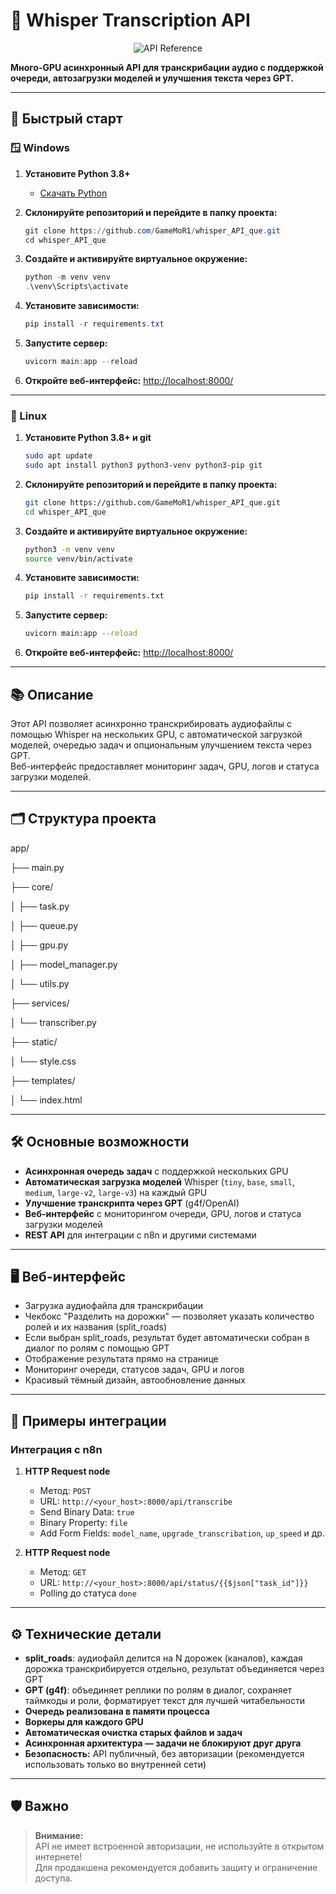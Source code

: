 
# 🎤 Whisper Transcription API

<p align="center">
  <a href="./API_REFERENCE.md" style="text-decoration:none;">
    <img src="https://img.shields.io/badge/API%20Reference-%F0%9F%93%96-blue?style=for-the-badge" alt="API Reference"/>
  </a>
</p>

**Много-GPU асинхронный API для транскрибации аудио с поддержкой очереди, автозагрузки моделей и улучшения текста через GPT.**

---


## 🚀 Быстрый старт

### 🪟 Windows

1. **Установите Python 3.8+**
   - [Скачать Python](https://www.python.org/downloads/windows/)

2. **Склонируйте репозиторий и перейдите в папку проекта:**
   ```powershell
   git clone https://github.com/GameMoR1/whisper_API_que.git
   cd whisper_API_que
   ```

3. **Создайте и активируйте виртуальное окружение:**
   ```powershell
   python -m venv venv
   .\venv\Scripts\activate
   ```

4. **Установите зависимости:**
   ```powershell
   pip install -r requirements.txt
   ```

5. **Запустите сервер:**
   ```powershell
   uvicorn main:app --reload
   ```

6. **Откройте веб-интерфейс:**
   [http://localhost:8000/](http://localhost:8000/)

---

### 🐧 Linux

1. **Установите Python 3.8+ и git**
   ```bash
   sudo apt update
   sudo apt install python3 python3-venv python3-pip git
   ```

2. **Склонируйте репозиторий и перейдите в папку проекта:**
   ```bash
   git clone https://github.com/GameMoR1/whisper_API_que.git
   cd whisper_API_que
   ```

3. **Создайте и активируйте виртуальное окружение:**
   ```bash
   python3 -m venv venv
   source venv/bin/activate
   ```

4. **Установите зависимости:**
   ```bash
   pip install -r requirements.txt
   ```

5. **Запустите сервер:**
   ```bash
   uvicorn main:app --reload
   ```

6. **Откройте веб-интерфейс:**
   [http://localhost:8000/](http://localhost:8000/)

---

## 📚 Описание

Этот API позволяет асинхронно транскрибировать аудиофайлы с помощью Whisper на нескольких GPU, с автоматической загрузкой моделей, очередью задач и опциональным улучшением текста через GPT.  
Веб-интерфейс предоставляет мониторинг задач, GPU, логов и статуса загрузки моделей.

---

## 🗂️ Структура проекта

app/

├── main.py

├── core/

│ ├── task.py

│ ├── queue.py

│ ├── gpu.py

│ ├── model_manager.py

│ └── utils.py

├── services/

│ └── transcriber.py

├── static/

│ └── style.css

├── templates/

│ └── index.html


---

## 🛠️ Основные возможности

- **Асинхронная очередь задач** с поддержкой нескольких GPU
- **Автоматическая загрузка моделей** Whisper (`tiny`, `base`, `small`, `medium`, `large-v2`, `large-v3`) на каждый GPU
- **Улучшение транскрипта через GPT** (g4f/OpenAI)
- **Веб-интерфейс** с мониторингом очереди, GPU, логов и статуса загрузки моделей
- **REST API** для интеграции с n8n и другими системами


---

## 🖥️ Веб-интерфейс

- Загрузка аудиофайла для транскрибации
- Чекбокс "Разделить на дорожки" — позволяет указать количество ролей и их названия (split_roads)
- Если выбран split_roads, результат будет автоматически собран в диалог по ролям с помощью GPT
- Отображение результата прямо на странице
- Мониторинг очереди, статусов задач, GPU и логов
- Красивый тёмный дизайн, автообновление данных

---

## 📝 Примеры интеграции

### Интеграция с n8n

1. **HTTP Request node**  
   - Метод: `POST`
   - URL: `http://<your_host>:8000/api/transcribe`
   - Send Binary Data: `true`
   - Binary Property: `file`
   - Add Form Fields: `model_name`, `upgrade_transcribation`, `up_speed` и др.

2. **HTTP Request node**  
   - Метод: `GET`
   - URL: `http://<your_host>:8000/api/status/{{$json["task_id"]}}`
   - Polling до статуса `done`

---


## ⚙️ Технические детали

- **split_roads**: аудиофайл делится на N дорожек (каналов), каждая дорожка транскрибируется отдельно, результат объединяется через GPT
- **GPT (g4f)**: объединяет реплики по ролям в диалог, сохраняет таймкоды и роли, форматирует текст для лучшей читабельности
- **Очередь реализована в памяти процесса**
- **Воркеры для каждого GPU**
- **Автоматическая очистка старых файлов и задач**
- **Асинхронная архитектура — задачи не блокируют друг друга**
- **Безопасность:** API публичный, без авторизации (рекомендуется использовать только во внутренней сети)

---

## 🛡️ Важно

> **Внимание:**  
> API не имеет встроенной авторизации, не используйте в открытом интернете!  
> Для продакшена рекомендуется добавить защиту и ограничение доступа.
